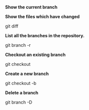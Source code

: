 **Show the current branch**

**Show the files which have changed**

git diff

**List all the branches in the repository.**

git branch -r

**Checkout an existing branch**

git checkout <branch>

**Create a new branch**

git checkout -b <new branch>

**Delete a branch**

git branch -D <branch>

